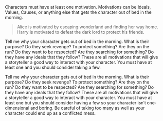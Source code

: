 Characters must have at least one motivation. Motivations can be Ideals, Values, Causes, or anything else that gets the character out of bed in the morning.

> Alice is motivated by escaping wonderland and finding her way home. Harry is motivated to defeat the dark lord to protect his friends.

Tell me why your character gets out of bed in the morning. What is their purpose? Do they seek revenge? To protect something? Are they on the run? Do they want to be respected? Are they searching for something? Do they have any ideals that they follow? These are all motivations that will give a storyteller a good way to interact with your character. You must have at least one and you should consider taking a few.

Tell me why your character gets out of bed in the morning. What is their purpose? Do they seek revenge? To protect something? Are they on the run? Do they want to be respected? Are they searching for something? Do they have any ideals that they follow? These are all motivations that will give a storyteller a good way to interact with your character. You must have at least one but you should consider having a few so your character isn’t one-dimensional and boring. Be careful of taking too many as well as your character could end up as a conflicted mess.